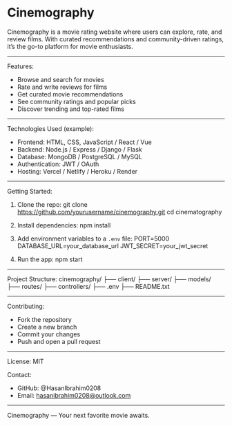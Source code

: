 # Cinemography

Cinemography is a movie rating website where users can explore, rate, and review films. With curated recommendations and community-driven ratings, it’s the go-to platform for movie enthusiasts.

---

Features:
- Browse and search for movies
- Rate and write reviews for films
- Get curated movie recommendations
- See community ratings and popular picks
- Discover trending and top-rated films

---

Technologies Used (example):
- Frontend: HTML, CSS, JavaScript / React / Vue
- Backend: Node.js / Express / Django / Flask
- Database: MongoDB / PostgreSQL / MySQL
- Authentication: JWT / OAuth
- Hosting: Vercel / Netlify / Heroku / Render

---

Getting Started:
1. Clone the repo:
   git clone https://github.com/yourusername/cinemography.git
   cd cinematography

2. Install dependencies:
   npm install

3. Add environment variables to a `.env` file:
   PORT=5000
   DATABASE_URL=your_database_url
   JWT_SECRET=your_jwt_secret

4. Run the app:
   npm start

---

Project Structure:
cinemography/
├── client/
├── server/
├── models/
├── routes/
├── controllers/
├── .env
├── README.txt

---

Contributing:
- Fork the repository
- Create a new branch
- Commit your changes
- Push and open a pull request

---

License: MIT

Contact:
- GitHub: @HasanIbrahim0208
- Email: hasanibrahim0208@outlook.com

---

Cinemography — Your next favorite movie awaits.
